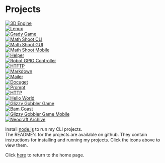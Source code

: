 # Projects
[![3D Engine](https://img.shields.io/badge/GUI-3d--engine-green)](https://github.com/thecoder08/3d-engine)  
[![Lenux](https://img.shields.io/badge/CLI-lenux-blue)](https://github.com/thecoder08/lenux)  
[![Grady Game](https://img.shields.io/badge/CLI-grady--game-blue)](https://github.com/thecoder08/grady-game)  
[![Math Shoot CLI](https://img.shields.io/badge/CLI-math--shoot--cli-blue)](https://github.com/thecoder08/math-shoot-cli)  
[![Math Shoot GUI](https://img.shields.io/badge/GUI-math--shoot--gui-green)](https://github.com/thecoder08/math-shoot-gui)  
[![Math Shoot Mobile](https://img.shields.io/badge/Mobile-math--shoot--mobile-purple)](https://github.com/thecoder08/math-shoot-mobile)  
[![Helper](https://img.shields.io/badge/GUI-helper-green)](https://github.com/thecoder08/helper)  
[![Robot GPIO Controller](https://img.shields.io/badge/Framework-robot--gpio--controller-red)](https://github.com/thecoder08/robot-gpio-controller)  
[![HTFTP](https://img.shields.io/badge/CLI-htftp-blue)](https://github.com/thecoder08/htftp)  
[![Markdown](https://img.shields.io/badge/Framework-markdown-red)](https://github.com/thecoder08/markdown)  
[![Mailer](https://img.shields.io/badge/Framework-mailer-red)](https://github.com/thecoder08/mailer)  
[![Docuget](https://img.shields.io/badge/Framework-docuget-red)](https://github.com/thecoder08/docuget)  
[![Prompt](https://img.shields.io/badge/Framework-prompt-red)](https://github.com/thecoder08/prompt)  
[![HTTP](https://img.shields.io/badge/Framework-http-red)](https://github.com/thecoder08/http)  
[![Hello World](https://img.shields.io/badge/CLI-helloworld-blue)](https://github.com/thecoder08/helloworld)  
[![Glizzy Gobbler Game](https://img.shields.io/badge/GUI-glizzy--gobbler--game-green)](https://github.com/thecoder08/glizzy-gobbler-game)  
[![Bam Coast](https://img.shields.io/badge/GUI-bam--coast-green)](https://github.com/thecoder08/bam-coast)  
[![Glizzy Gobbler Game Mobile](https://img.shields.io/badge/Mobile-glizzy--gobbler--game--mobile-purple)](https://github.com/thecoder08/glizzy-gobbler-game-mobile)  
[![Neocraft Archive](https://img.shields.io/badge/GUI-neocraft--archive-lime)](https://github.com/thecoder08/neocraft-archive)

Install [node.js](https://nodejs.org) to run my CLI projects.  
The README's for the projects are available on github. They contain instructions for installing and running my projects. Click the icons above to view them.

Click [here](/) to return to the home page.
<title>Projects</title>
